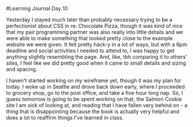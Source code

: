 #Learning Journal Day 10

Yesterday I stayed much later than probably necessary trying to be a perfectionist about CSS in re: Chocolate Pizza, though it was kind of nice that my pair programming partner was also really into little details and we were able to make something that looked pretty close to the example website we were given. It felt pretty hack-y in a lot of ways, but with a 6pm deadline and social activities I needed to attend to, I was happy to get anything slightly resembling the page. And, like, tbh comparing it to others' sites, I feel like we did pretty good when it came to small details and sizing and spacing.

I haven't started working on my wireframe yet, though it was my plan for today. I woke up in Seattle and drove back down early, where I proceeded to grocery shop, go to the post office, and take a five hour long nap. So, I guess tomorrow is going to be spent working on that, the Salmon Cookie site I am sick of looking at, and reading that I have fallen very behind on - a thing that is disappointing because the book is actually very helpful and does a lot to reaffirm things I've learned in class. 
